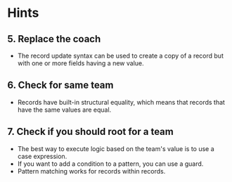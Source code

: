 # Hints

## 5. Replace the coach

- The record update syntax can be used to create a copy of a record but with one or more fields having a new value.

## 6. Check for same team

- Records have built-in structural equality, which means that records that have the same values are equal.

## 7. Check if you should root for a team

- The best way to execute logic based on the team's value is to use a case expression.
- If you want to add a condition to a pattern, you can use a guard.
- Pattern matching works for records within records.
